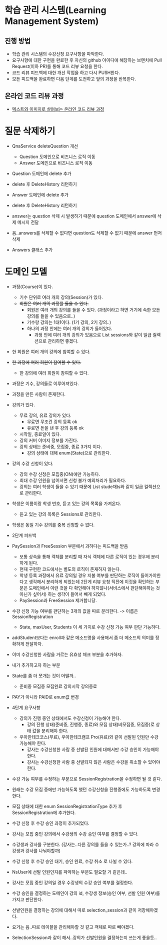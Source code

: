 # 학습 관리 시스템(Learning Management System)
## 진행 방법
* 학습 관리 시스템의 수강신청 요구사항을 파악한다.
* 요구사항에 대한 구현을 완료한 후 자신의 github 아이디에 해당하는 브랜치에 Pull Request(이하 PR)를 통해 코드 리뷰 요청을 한다.
* 코드 리뷰 피드백에 대한 개선 작업을 하고 다시 PUSH한다.
* 모든 피드백을 완료하면 다음 단계를 도전하고 앞의 과정을 반복한다.

## 온라인 코드 리뷰 과정
* [텍스트와 이미지로 살펴보는 온라인 코드 리뷰 과정](https://github.com/next-step/nextstep-docs/tree/master/codereview)

# 질문 삭제하기
* QnaService deleteQuestion 개선
  * Question 도메인으로 비즈니스 로직 이동
  * Answer 도메인으로 비즈니스 로직 이동

* Question 도메인에 delete 추가
* delete 후 DeleteHistory 리턴하기

* Answer 도메인에 delete 추가
* delete 후 DeleteHistory 리턴하기

* answer는 question 삭제 시 발생하기 때문에 question 도메인에서 answer에 삭제 메시지 전달
* 음..answers를 삭제할 수 없다면 question도 삭제할 수 없기 때문에 answer 먼저 삭제

* Answers 클래스 추가

# 도메인 모델
* 과정(Course)이 있다.
  * 기수 단위로 여러 개의 강의(Session)가 있다.
  * ~~회원은 여러 개의 과정를 들을 수 있다.~~
    * 회원은 여러 개의 강의를 들을 수 있다. (과정이라고 하면 거기에 속한 모든 강의를 들을 수 있음으로..)
    * 기수랑 강의는 1대1이다. (1기 강의, 2기 강의..)
    * 하나의 과정 안에는 여러 개의 강의가 들어있다.
      * 과정 안에 여러 개의 강의가 있음으로 List<Session> sessions와 같이 일급 컬렉션으로 관리하면 좋겠다.
* 한 회원은 여러 개의 강의에 참여할 수 있다.
* ~~한 과정에 여러 회원이 참여할 수 있다.~~
  * 한 강의에 여러 회원이 참여할 수 있다.
* 과정은 기수, 강의들로 이루어져있다.
* 과정을 만든 사람이 존재한다.
* 강의가 있다.
  * 무료 강의, 유료 강의가 있다.
    * 무료면 무조건 강의 등록 ok
    * 유료면 돈을 낸 후 강의 등록 ok
  * 시작일, 종료일이 있다.
  * 강의 커버 이미지 정보를 가진다.
  * 강의 상태는 준비중, 모집중, 종료 3가지 이다.
    * 강의 상태에 대해 enum(State)으로 관리한다.
* 강의 수강 신청이 있다.
  * 강의 수강 신청은 모집중(ON)에만 가능하다.
  * 최대 수강 인원을 넘어서면 신청 불가 예외처리가 필요하다.
  * 강의는 여러 학생이 들을 수 있기 때문에 List<Student> stude채ts와 같이 일급 컬렉션으로 관리한다.
* 학생은 이름이랑 학생 번호, 듣고 있는 강의 목록을 가져온다.
  * 듣고 있는 강의 목록은 Sessions로 관리한다.
* 학생은 동일 기수 강의를 중복 신청할 수 없다.

* 2단계 피드백
* PaySession과 FreeSession 부분에서 과하다는 피드백을 받음
  * 보통 상속을 통해 객체를 분리할 때 자식 객체에 다른 로직이 있는 경우에 분리하게 된다.
  * 현재 구현한 코드에서는 별도의 로직이 존재하지 않는다.
  * 학생 등록 과정에서 유료 강의일 경우 지불 여부를 판단하는 로직이 들어가야한다고 생각해서 분리하게 되었는데 
  2단게 리뷰 요청 직전에 이것을 확인하는 부분은 도메인에서 이런 것을 다 확인해야 하지않나(서비스에서 판단해야하는 것 아닌가 싶어서)
  하는 생각이 들어서 빼게 되었다.
  * PaySession과 FreeSession 제거합니당.
* 수강 신청 가능 여부를 판단하는 3개의 값을 따로 분리한다. -> 이름은 SessionRegistration
  * State, maxUser, Students 이 세 가지로 수강 신청 가능 여부 판단 가능하다.
* addStudent보다는 enroll과 같은 메소드명을 사용해서 좀 더 메소드의 의미를 정확하게 전달하자.
* 이미 수강신청한 사람을 거르는 유효성 체크 부분을 추가하자.

* 내가 추가하고자 하는 부분
* State를 좀 더 쪼개는 것이 어떨까..
  * 준비중 모집중 모집완료 강의시작 강의종료
* PAY가 아니라 PAID로 enum값 변경


* 4단계 요구사항
  * 강의가 진행 중인 상태에서도 수강신청이 가능해야 한다.
    * 강의 진행 상태(준비중, 진행중, 종료)와 모집 상태(비모집중, 모집중)로 상태 값을 분리해야 한다.
  * 우아한테크코스(무료), 우아한테크캠프 Pro(유료)와 같이 선발된 인원만 수강 가능해야 한다.
    * 강사는 수강신청한 사람 중 선발된 인원에 대해서만 수강 승인이 가능해야 한다.
    * 강사는 수강신청한 사람 중 선발되지 않은 사람은 수강을 취소할 수 있어야 한다.

* 수강 가능 여부를 수정하는 부분으로 SessionRegistration을 수정하면 될 것 같다.

* 원래는 수강 모집 중에만 가능하도록 했던 수강신청을 진행중에도 가능하도록 변경한다.
* 모집 상태에 대한 enum SessionRegistrationType 추가 후 SessionRegistration에 추가한다.

* 수강 신청 후 수강 승인 과정이 추가되었다.
* 강사는 모집 중인 강의에서 수강생의 수강 승인 여부를 결정할 수 있다.
* 수강생과 강사를 구분한다. (강사는..다른 강의를 들을 수 있는가..? 강의에 따라 수강생과 강사를 나눠야할까)
* 수강 신청 후 수강 승인 대기, 승인 완료, 수강 취소 로 나뉠 수 있다.

* NsUser에 선발 인원인지를 파악하는 부분도 필요할 거 같은데..
* 강사는 모집 중인 강의일 경우 수강생의 수강 승인 여부를 결정한다.
* 수강 승인을 결정하는 도메인이 강의 id, 수강생 정보(승인 여부, 선발 인원 여부)를 가지고 판단한다.

* 선발인원을 결정하는 강의에 대해서 따로 selection_session과 같이 저장해야겠다.
* 요거는 음..따로 테이블을 관리해야할 것 같고 객체로 따로 빼야겠다.
* SelectionSession과 같이 해서..강의가 선발인원을 결정하는지 쓰는게 좋을듯..
